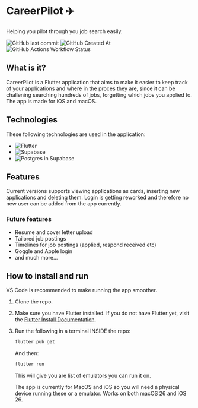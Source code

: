 # CareerPilot ✈️

Helping you pilot through you job search easily.

![GitHub last commit](https://img.shields.io/github/last-commit/woidthevoid/CareerPilot?display_timestamp=author&style=for-the-badge&logo=git)
![GitHub Created At](https://img.shields.io/github/created-at/woidthevoid/CareerPilot?&style=for-the-badge)
![GitHub Actions Workflow Status](https://img.shields.io/github/actions/workflow/status/woidthevoid/CareerPilot/analyze.yaml?style=for-the-badge)

## What is it?
CareerPilot is a Flutter application that aims to make it easier to keep track of your applications and where in the proces they are, since it can be challening searching hundreds of jobs, forgetting which jobs you applied to. The app is made for iOS and macOS.

## Technologies
These following technologies are used in the application:
- ![Flutter](https://img.shields.io/badge/flutter-blue?style=for-the-badge&logo=flutter)
- ![Supabase](https://img.shields.io/badge/supabase-black?style=for-the-badge&logo=supabase)
- ![Postgres](https://img.shields.io/badge/postgres-white?style=for-the-badge&logo=postgresql) in Supabase

## Features
Current versions supports viewing applications as cards, inserting new applications and deleting them. Login is getting reworked and therefore no new user can be added from the app currently. 

### Future features
- Resume and cover letter upload
- Tailored job postings
- Timelines for job postings (applied, respond received etc)
- Goggle and Apple login
- and much more...

## How to install and run
VS Code is recommended to make running the app smoother.

1. Clone the repo.
2. Make sure you have Flutter installed. If you do not have Flutter yet, visit the [Flutter Install Documentation](https://docs.flutter.dev/install).
3. Run the following in a terminal INSIDE the repo:
   ```bash
   flutter pub get
   ```
   And then:
   ```bash
   flutter run
   ```
   This will give you are list of emulators you can run it on.
   
   The app is currently for MacOS and iOS so you will need a physical device running these or a emulator. Works on both macOS 26 and iOS 26.

